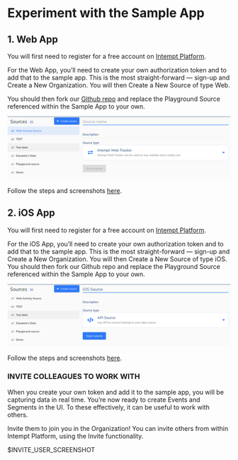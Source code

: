 # Experiment with the Sample App

## 1. Web App

You will first need to register for a free account on [Intempt Platform](https://app.intempt.com/login "Intempt Platform").

For the Web App, you’ll need to create your own authorization token and to add that to the sample app. This is the most straight-forward ⁠— sign-up and Create a New Organization. You will then Create a New Source of type Web.

You should then fork our [Github repo](https://github.com/intempt/intempt-js/tree/develop/intemptwebapp "intemptwebapp") and replace the Playground Source referenced within the Sample App to your own. 

![img](/image4.png)

Follow the steps and screenshots [here](https://github.com/intempt/intempt-js/tree/develop/intemptwebapp "intemptwebapp").

## 2. iOS App

You will first need to register for a free account on [Intempt Platform](https://app.intempt.com/login "Intempt Platform").

For the iOS App, you’ll need to create your own authorization token and to add that to the sample app. This is the most straight-forward ⁠— sign-up and Create a New Organization. You will then Create a New Source of type iOS. You should then fork our Github repo and replace the Playground Source referenced within the Sample App to your own. 

![img](/image5.png)

Follow the steps and screenshots [here](https://github.com/intempt/intempt-sdk-ios/tree/develop/demo-app "iOS").

### INVITE COLLEAGUES TO WORK WITH

When you create your own token and add it to the sample app, you will be capturing data in real time. You’re now ready to create Events and Segments in the UI. To these effectively, it can be useful to work with others. 

Invite them to join you in the Organization! You can invite others from within Intempt Platform, using the Invite functionality. 

$INVITE_USER_SCREENSHOT

